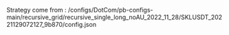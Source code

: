Strategy come from : /configs/DotCom/pb-configs-main/recursive_grid/recursive_single_long_noAU_2022_11_28/SKLUSDT_20221129072127_9b870/config.json